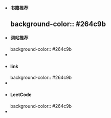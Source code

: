 - #### 书籍推荐
  background-color:: #264c9b
	-
- #### 网站推荐
  background-color:: #264c9b
-
- #### link
  background-color:: #264c9b
-
- #### LeetCode
  background-color:: #264c9b
-